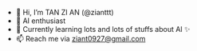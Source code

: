 - 👋 Hi, I’m TAN ZI AN (@zianttt)
- 👀 AI enthusiast 
- 🌱 Currently learning lots and lots of stuffs about AI ✨
- 📫 Reach me via ziant0927@gmail.com

<!---
zianttt/zianttt is a ✨ special ✨ repository because its `README.md` (this file) appears on your GitHub profile.
You can click the Preview link to take a look at your changes.
--->
